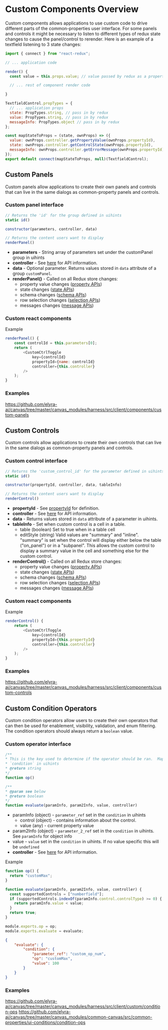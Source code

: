 # Custom Components Overview
Custom components allows applications to use custom code to drive different parts of the common-properties user interface.  For some panels and controls it might be necessary to listen to different types of redux state changes to cause the panel/control to rerender.
Here is an example of a textfield listening to 3 state changes:
```js
import { connect } from "react-redux";

// ... application code

render() {
  const value = this.props.value; // value passed by redux as a property

  // ... rest of component render code

}

TextfieldControl.propTypes = {
  // ... application props
  state: PropTypes.string, // pass in by redux
  value: PropTypes.string, // pass in by redux
  messageInfo: PropTypes.object // pass in by redux
};

const mapStateToProps = (state, ownProps) => ({
  value: ownProps.controller.getPropertyValue(ownProps.propertyId),
  state: ownProps.controller.getControlState(ownProps.propertyId),
  messageInfo: ownProps.controller.getErrorMessage(ownProps.propertyId)
});
export default connect(mapStateToProps, null)(TextfieldControl);
```


## Custom Panels
Custom panels allow applications to create their own panels and controls that can live in the same dialogs as common-property panels and controls.

### Custom panel interface
```js
// Returns the 'id' for the group defined in uihints
static id()

constructor(parameters, controller, data)

// Returns the content users want to display
renderPanel()
```

- **parameters** - String array of parameters set under the customPanel group in uihints
- **controller** - See [here](04.07-properties-controller.md) for API information.
- **data** - Optional parameter.  Returns values stored in `data` attribute of a group `customPanel`.
- **renderPanel()** - Called on all Redux store changes:
    - property value changes ([property APIs](04.07-properties-controller.md#property-methods))
    - state changes ([state APIs](04.07-properties-controller.md#state-methods-disableenabled-hiddenvisible))
    - schema changes ([schema APIs](04.07-properties-controller.md#datasetmetadata-methods))
    - row selection changes ([selection APIs](04.07-properties-controller.md#row-selection-methods))
    - messages changes ([message APIs](04.07-properties-controller.md#message-methods))

### Custom react components

Example
```js
renderPanel() {
    const controlId = this.parameters[0];
    return (
        <CustomCtrlToggle
            key={controlId}
            propertyId={name: controlId}
            controller={this.controller}
        />
    );
}
```

### Examples
https://github.com/elyra-ai/canvas/tree/master/canvas_modules/harness/src/client/components/custom-panels


## Custom Controls
Custom controls allow applications to create their own controls that can live in the same dialogs as common-property panels and controls.

### Custom control interface
```js
// Returns the 'custom_control_id' for the parameter defined in uihints
static id()

constructor(propertyId, controller, data, tableInfo)

// Returns the content users want to display
renderControl()
```

- **propertyId** - See [propertyId](04.07-properties-controller.md#common-properties-controller-api) for definition.
- **controller** - See [here](04.07-properties-controller.md) for API information.
- **data** - Returns values stored in `data` attribute of a parameter in uihints.
- **tableInfo** - Set when custom control is a cell in a table.
    - table (boolean) Set to true when in a table cell
    - editStyle (string) Valid values are "summary" and "inline". "summary" is set when the control will display either below the table ("on_panel") or in a "subpanel".  This allows the custom control to display a summary value in the cell and something else for the custom control.
- **renderControl()** - Called on all Redux store changes:
    - property value changes ([property APIs](04.07-properties-controller.md#property-methods))
    - state changes ([state APIs](04.07-properties-controller.md#state-methods-disableenabled-hiddenvisible))
    - schema changes ([schema APIs](04.07-properties-controller.md#datasetmetadata-methods))
    - row selection changes ([selection APIs](04.07-properties-controller.md#row-selection-methods))
    - messages changes ([message APIs](04.07-properties-controller.md#message-methods))

### Custom react components

Example
```js
renderControl() {
    return (
        <CustomCtrlToggle
            key={controlId}
            propertyId={this.propertyId}
            controller={this.controller}
        />
    );
}
```

### Examples
https://github.com/elyra-ai/canvas/tree/master/canvas_modules/harness/src/client/components/custom-controls

## Custom Condition Operators
Custom condition operators allow users to create their own operators that can then be used for enablement, visibility, validation, and enum filtering.  The condition operators should always return a `boolean` value.

### Custom operator interface

```js
/**
* This is the key used to determine if the operator should be ran.  Maps to the `op` defined in the
* `condition` in uihints
* @return string
*/
function op()

/**
* @param see below
* @return boolean
*/
function evaluate(paramInfo, param2Info, value, controller)
```

- paramInfo (object) - `parameter_ref` set in the `condition` in uihints
    - control (object) - contains information about the control.
    - value (any) - current property value
- param2Info (object) - `parameter_2_ref` set in the `condition` in uihints.  See `paramInfo` for object info
- value - `value` set in the `condition` in uihints.  If no value specific this will be `undefined`
- **controller** - See [here](04.07-properties-controller.md) for API information.

Example
```js
function op() {
  return "customMax";
}

function evaluate(paramInfo, param2Info, value, controller) {
  const supportedControls = ["numberfield"];
  if (supportedControls.indexOf(paramInfo.control.controlType) >= 0) {
    return paramInfo.value < value;
  }
  return true;
}

module.exports.op = op;
module.exports.evaluate = evaluate;
```
```json
{
    "evaluate": {
        "condition": {
            "parameter_ref": "custom_op_num",
            "op": "customMax",
            "value": 100
        }
    }
}
```

### Examples
https://github.com/elyra-ai/canvas/tree/master/canvas_modules/harness/src/client/custom/condition-ops
https://github.com/elyra-ai/canvas/tree/master/canvas_modules/common-canvas/src/common-properties/ui-conditions/condition-ops

